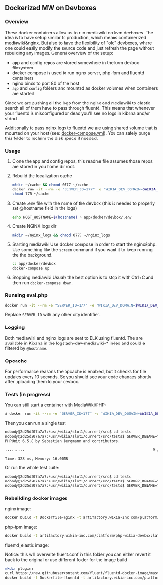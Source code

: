 ## Dockerized MW on Devboxes

### Overview

These docker containers allow us to run mediawiki on kvm devboxes. The idea is to have setup similar to production, which
means containerized mediawiki&nginx. But also to have the flexibility of "old" devboxes, where one could easily
modify the source code and just refresh the page without rebuilding any images.
General overview of the setup:
* app and config repos are stored somewhere in the kvm devbox filesystem
* docker compose is used to run nginx server, php-fpm and fluentd containers
* nginx binds to port 80 of the host
* `app` and `config` folders and mounted as docker volumes when containers are started

Since we are pushing all the logs from the nginx and mediawiki to elastic search all of them have to pass through fluentd.
This means that whenever your fluentd is misconfigured or dead you'll see no logs in kibana and/or stdout.

Additionally to pass nginx logs to fluentd we are using shared volume that is mounted on your host (see: [docker-compose.yml](docker-compose.yml)).
You can safely purge this folder to reclaim the disk space if needed.
 
### Usage

1. Clone the app and config repos, this readme file assumes those repos are stored in you home dir root.

2. Rebuild the localization cache
	```bash
	mkdir ~/cache && chmod 0777 ~/cache
    docker run -it --rm -e "SERVER_ID=177" -e "WIKIA_DEV_DOMAIN=$WIKIA_DEV_DOMAIN" -e "WIKIA_ENVIRONMENT=$WIKIA_ENVIRONMENT" -e "WIKIA_DATACENTER=$WIKIA_DATACENTER" -e "LOG_STDOUT_ONLY=yes" -v "$HOME/app":/usr/wikia/slot1/current/src:ro -v "$HOME/config":/usr/wikia/slot1/current/config:ro -v "$HOME/cache":/usr/wikia/slot1/current/cache/messages artifactory.wikia-inc.com/platform/php-wikia-devbox:latest php maintenance/rebuildLocalisationCache.php --primary
    chmod 775 ~/cache
    ``` 
    
3. Create .env file with the name of the devbox (this is needed to properly set @hostname field in the logs)
	```bash
	echo HOST_HOSTNAME=$(hostname) > app/docker/devbox/.env
	```
4. Create NGINX logs dir
	```bash
	mkdir ~/nginx_logs && chmod 0777 ~/nginx_logs
	```
5. Starting mediawiki
Use docker compose in order to start the nginx&php. Use something like the `screen` command if you want it to keep 
running the the background.

	```bash
	cd app/docker/devbox
	docker-compose up
	```

6. Stopping mediawiki
	Usualy the best option is to stop it with Ctrl+C and then run `docker-compose down`.

### Running eval.php
```bash
docker run -it --rm -e "SERVER_ID=177" -e "WIKIA_DEV_DOMAIN=$WIKIA_DEV_DOMAIN" -e "WIKIA_ENVIRONMENT=$WIKIA_ENVIRONMENT" -e "WIKIA_DATACENTER=$WIKIA_DATACENTER" -e "LOG_STDOUT_ONLY=yes" -v "$HOME/app":/usr/wikia/slot1/current/src:ro -v "$HOME/config":/usr/wikia/slot1/current/config:ro -v "$HOME/cache":/usr/wikia/slot1/current/cache/messages artifactory.wikia-inc.com/platform/php-wikia-devbox:latest php maintenance/eval.php
```
Replace `SERVER_ID` with any other city identifier.

### Logging

Both mediawiki and nginx logs are sent to ELK using fluentd. The are available in Kibana in the
logstash-dev-mediawiki-* index and could e filtered by `@hostname`.

### Opcache

For performance reasons the opcache is enabled, but it checks for file updates every 10 seconds.
So you should see your code changes shortly after uploading them to your devbox.

### Tests (in progress)

You can still start a container with MediaWiki/PHP:

```bash
$ docker run -it --rm -e "SERVER_ID=177" -e "WIKIA_DEV_DOMAIN=$WIKIA_DEV_DOMAIN" -e "WIKIA_ENVIRONMENT=$WIKIA_ENVIRONMENT" -e "WIKIA_DATACENTER=$WIKIA_DATACENTER" -e "LOG_STDOUT_ONLY=yes" -v "$HOME/app":/usr/wikia/slot1/current/src:ro -v "$HOME/config":/usr/wikia/slot1/current/config:ro -v "$HOME/cache":/usr/wikia/slot1/current/cache/messages artifactory.wikia-inc.com/platform/php-wikia-devbox:latest bash
```

Then you can run a single test:
```bash
nobody@2d25d207a7a7:/usr/wikia/slot1/current/src$ cd tests
nobody@2d25d207a7a7:/usr/wikia/slot1/current/src/tests$ SERVER_DBNAME=firefly php run-test.php ../includes/wikia/tests/WikiaForceBaseDomainTest.php
PHPUnit 6.5.8 by Sebastian Bergmann and contributors.

.........                                                           9 / 9 (100%)

Time: 328 ms, Memory: 16.00MB
```

Or run the whole test suite:
```bash
nobody@2d25d207a7a7:/usr/wikia/slot1/current/src$ cd tests
nobody@2d25d207a7a7:/usr/wikia/slot1/current/src/tests$ SERVER_DBNAME=firefly php run-test.php --stderr --configuration=phpunit.xml --exclude-group Infrastructure,Integration,ExternalIntegration,ContractualResponsibilitiesValidation
nobody@2d25d207a7a7:/usr/wikia/slot1/current/src/tests$ SERVER_DBNAME=firefly php run-test.php --stderr --configuration=phpunit.xml --group Integration
```

### Rebuilding docker images

nginx image:
```bash
docker build -f Dockerfile-nginx -t artifactory.wikia-inc.com/platform/nginx-wikia-devbox:latest .
 ```
 
php-fpm image:
 ```bash
docker build -t artifactory.wikia-inc.com/platform/php-wikia-devbox:latest .
 ```

fluentd_elastic image:

Notice: this will overwrite fluent.conf in this folder you can either revert it back to the original or use different folder for the image build
```bash
mkdir plugins
curl https://raw.githubusercontent.com/fluent/fluentd-docker-image/master/VERSION/OS-onbuild/fluent.conf > fluent.conf
docker build -f Dockerfile-fluentd -t artifactory.wikia-inc.com/platform/fluentd_elastic:latest .
```
